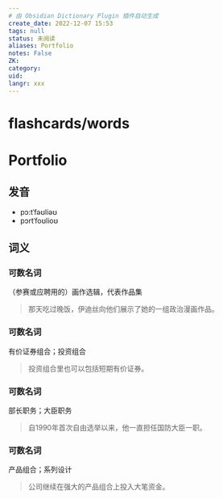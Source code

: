 ```yaml
---
# 由 Obsidian Dictionary Plugin 插件自动生成
create_date: 2022-12-07 15:53
tags: null
status: 未阅读 
aliases: Portfolio
notes: False
ZK: 
category: 
uid: 
langr: xxx
---
```

# flashcards/words

# Portfolio

## 发音

- pɔ:tˈfəʊliəʊ
- pɔrtˈfoʊlioʊ

## 词义

### 可数名词

（参赛或应聘用的）画作选辑，代表作品集

> 那天吃过晚饭，伊迪丝向他们展示了她的一组政治漫画作品。

### 可数名词

有价证券组合；投资组合

> 投资组合里也可以包括短期有价证券。

### 可数名词

部长职务；大臣职务

> 自1990年首次自由选举以来，他一直担任国防大臣一职。

### 可数名词

产品组合；系列设计

> 公司继续在强大的产品组合上投入大笔资金。




